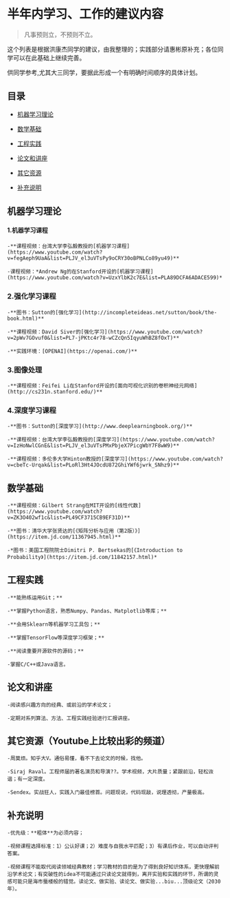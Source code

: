 # 半年内学习、工作的建议内容

> 凡事预则立，不预则不立。



这个列表是根据洪康杰同学的建议，由我整理的；实践部分请惠彬原补充；各位同学可以在此基础上继续完善。

供同学参考,尤其大三同学，要据此形成一个有明确时间顺序的具体计划。



## 目录

* [机器学习理论](###机器学习理论)

* [数学基础](###数学基础)

* [工程实践](###工程实践)

* [论文和讲座](###论文和讲座)

* [其它资源](###其它资源)

* [补充说明](###补充说明)




## 机器学习理论



#### 1.机器学习课程
	
	-**课程视频：台湾大学李弘毅教授的[机器学习课程](https://www.youtube.com/watch?v=fegAeph9UaA&list=PLJV_el3uVTsPy9oCRY30oBPNLCo89yu49)**
	
	-课程视频：*Andrew Ng的在Stanford开设的[机器学习课程](https://www.youtube.com/watch?v=UzxYlbK2c7E&list=PLA89DCFA6ADACE599)*



### 2.强化学习课程

	-**图书：Sutton的[强化学习](http://incompleteideas.net/sutton/book/the-book.html)**

	-**课程视频：David Siver的[强化学习](https://www.youtube.com/watch?v=2pWv7GOvuf0&list=PL7-jPKtc4r78-wCZcQn5IqyuWhBZ8fOxT)**
	
	-**实践环境：[OPENAI](https://openai.com/)**



### 3.图像处理

	-**课程视频：Feifei Li在Stanford开设的[面向可视化识别的卷积神经元网络](http://cs231n.stanford.edu/)**



### 4.深度学习课程


	-**图书：Sutton的[深度学习](http://www.deeplearningbook.org/)**

	-**课程视频：台湾大学李弘毅教授的[深度学习](https://www.youtube.com/watch?v=IzHoNwlCGnE&list=PLJV_el3uVTsPMxPbjeX7PicgWbY7F8wW9)**

	-**课程视频：多伦多大学Hinton教授的[深度学习](https://www.youtube.com/watch?v=cbeTc-Urqak&list=PLoRl3Ht4JOcdU872GhiYWf6jwrk_SNhz9)**



## 数学基础
	

	-**课程视频：Gilbert Strang在MIT开设的[线性代数](https://www.youtube.com/watch?v=ZK3O402wf1c&list=PL49CF3715CB9EF31D)**

	-**图书：清华大学张贤达的[《矩阵分析与应用（第2版）》](https://item.jd.com/11367945.html)**

	-*图书：美国工程院院士Dimitri P. Bertsekas的[《Introduction to Probability》](https://item.jd.com/11842157.html)*



## 工程实践


	-**能熟练运用Git；**

	-**掌握Python语言，熟悉Numpy、Pandas、Matplotlib等库；**

	-**会用Sklearn等机器学习工具包；**

	-**掌握TensorFlow等深度学习框架；**

	-**阅读重要开源软件的源码；**

	-掌握C/C++或Java语言。



## 论文和讲座


	-阅读感兴趣方向的经典、或前沿的学术论文；

	-定期对系列算法、方法、工程实践经验进行汇报讲座。



## 其它资源（Youtube上比较出彩的频道）


	-周莫烦。知乎大V。通俗易懂，看不下去论文的时候，找他。
	
	-Siraj Raval。工程师届的著名演员和导演??。学术视频，大片质量；紧跟前沿，轻松诙谐；有一定深度。

	-Sendex。实战狂人，实践入门最佳榜首。问题现说，代码现敲，说理透彻，产量极高。

## 补充说明


	-优先级：**粗体**为必须内容；

	-视频课程选择标准：1）公认好课；2）难度与自我水平匹配；3）有课后作业，可以自动评判答案。

	-视频课程不能取代阅读领域经典教材；学习教材的目的是为了得到良好知识体系，更快理解前沿学术论文；有突破性的idea不可能通过只读论文就得到，离开实验和实践的环节，所谓的灵感可能只是海市蜃楼般的错觉。读论文、做实验、读论文、做实验...biu...顶级论文（2030年）。

